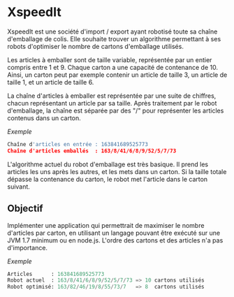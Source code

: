 XspeedIt
========

XspeedIt est une société d'import / export ayant robotisé toute sa chaîne d'emballage de colis.
Elle souhaite trouver un algorithme permettant à ses robots d'optimiser le nombre de cartons d'emballage utilisés.

Les articles à emballer sont de taille variable, représentée par un entier compris entre 1 et 9.
Chaque carton a une capacité de contenance de 10.
Ainsi, un carton peut par exemple contenir un article de taille 3, un article de taille 1, et un article de taille 6.

La chaîne d'articles à emballer est représentée par une suite de chiffres, chacun représentant un article par sa taille.
Après traitement par le robot d'emballage, la chaîne est séparée par des "/" pour représenter les articles contenus dans un carton.

*Exemple*
```python
Chaîne d'articles en entrée : 163841689525773
Chaîne d'articles emballés  : 163/8/41/6/8/9/52/5/7/73
```

L'algorithme actuel du robot d'emballage est très basique.
Il prend les articles les uns après les autres, et les mets dans un carton.
Si la taille totale dépasse la contenance du carton, le robot met l'article dans le carton suivant.

Objectif
--------

Implémenter une application qui permettrait de maximiser le nombre d'articles par carton, en utilisant un langage pouvant être exécuté sur une JVM 1.7 minimum ou en node.js.
L'ordre des cartons et des articles n'a pas d'importance.

*Exemple*
```python
Articles      : 163841689525773
Robot actuel  : 163/8/41/6/8/9/52/5/7/73 => 10 cartons utilisés
Robot optimisé: 163/82/46/19/8/55/73/7   => 8  cartons utilisés
```

